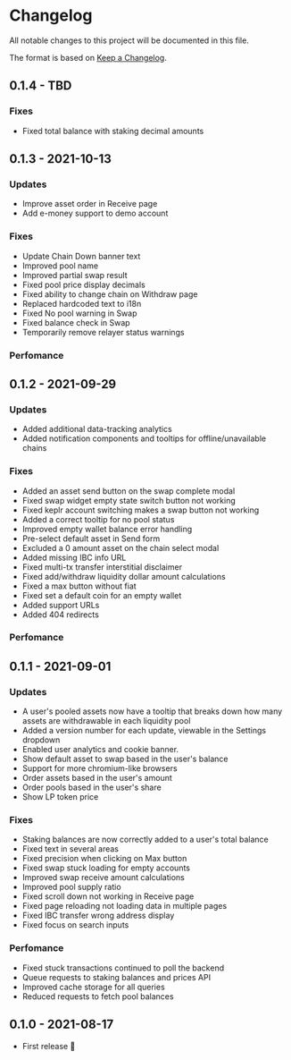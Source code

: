 # Changelog

All notable changes to this project will be documented in this file.

The format is based on [Keep a Changelog](http://keepachangelog.com/en/1.0.0/).

## 0.1.4 - TBD

### Fixes

- Fixed total balance with staking decimal amounts

## 0.1.3 - 2021-10-13

### Updates

- Improve asset order in Receive page
- Add e-money support to demo account

### Fixes

- Update Chain Down banner text
- Improved pool name
- Improved partial swap result
- Fixed pool price display decimals
- Fixed ability to change chain on Withdraw page
- Replaced hardcoded text to i18n
- Fixed No pool warning in Swap
- Fixed balance check in Swap
- Temporarily remove relayer status warnings

### Perfomance

## 0.1.2 - 2021-09-29

### Updates

- Added additional data-tracking analytics
- Added notification components and tooltips for offline/unavailable chains

### Fixes

- Added an asset send button on the swap complete modal
- Fixed swap widget empty state switch button not working
- Fixed keplr account switching makes a swap button not working
- Added a correct tooltip for no pool status
- Improved empty wallet balance error handling
- Pre-select default asset in Send form
- Excluded a 0 amount asset on the chain select modal
- Added missing IBC info URL
- Fixed multi-tx transfer interstitial disclaimer
- Fixed add/withdraw liquidity dollar amount calculations
- Fixed a max button without fiat
- Fixed set a default coin for an empty wallet
- Added support URLs
- Added 404 redirects

### Perfomance

## 0.1.1 - 2021-09-01

### Updates

- A user's pooled assets now have a tooltip that breaks down how many assets are withdrawable in each liquidity pool
- Added a version number for each update, viewable in the Settings dropdown
- Enabled user analytics and cookie banner.
- Show default asset to swap based in the user's balance
- Support for more chromium-like browsers
- Order assets based in the user's amount
- Order pools based in the user's share
- Show LP token price

### Fixes

- Staking balances are now correctly added to a user's total balance
- Fixed text in several areas
- Fixed precision when clicking on Max button
- Fixed swap stuck loading for empty accounts
- Improved swap receive amount calculations
- Improved pool supply ratio
- Fixed scroll down not working in Receive page
- Fixed page reloading not loading data in multiple pages
- Fixed IBC transfer wrong address display
- Fixed focus on search inputs

### Perfomance

- Fixed stuck transactions continued to poll the backend
- Queue requests to staking balances and prices API
- Improved cache storage for all queries
- Reduced requests to fetch pool balances

## 0.1.0 - 2021-08-17

- First release 🎉
